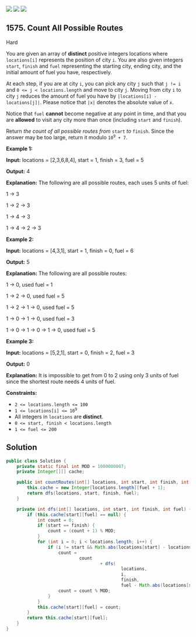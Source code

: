 [![](https://img.shields.io/github/stars/javadev/LeetCode-in-Java?label=Stars&style=flat-square)](https://github.com/javadev/LeetCode-in-Java)
[![](https://img.shields.io/github/forks/javadev/LeetCode-in-Java?label=Fork%20me%20on%20GitHub%20&style=flat-square)](https://github.com/javadev/LeetCode-in-Java/fork)
[![](https://img.shields.io/badge/-LeetCode%20in%20Kotlin-blue?style=flat-square)](https://github.com/javadev/LeetCode-in-Kotlin)

## 1575\. Count All Possible Routes

Hard

You are given an array of **distinct** positive integers locations where `locations[i]` represents the position of city `i`. You are also given integers `start`, `finish` and `fuel` representing the starting city, ending city, and the initial amount of fuel you have, respectively.

At each step, if you are at city `i`, you can pick any city `j` such that `j != i` and `0 <= j < locations.length` and move to city `j`. Moving from city `i` to city `j` reduces the amount of fuel you have by `|locations[i] - locations[j]|`. Please notice that `|x|` denotes the absolute value of `x`.

Notice that `fuel` **cannot** become negative at any point in time, and that you are **allowed** to visit any city more than once (including `start` and `finish`).

Return _the count of all possible routes from_ `start` _to_ `finish`. Since the answer may be too large, return it modulo <code>10<sup>9</sup> + 7</code>.

**Example 1:**

**Input:** locations = [2,3,6,8,4], start = 1, finish = 3, fuel = 5

**Output:** 4

**Explanation:** The following are all possible routes, each uses 5 units of fuel:

1 -> 3

1 -> 2 -> 3

1 -> 4 -> 3

1 -> 4 -> 2 -> 3

**Example 2:**

**Input:** locations = [4,3,1], start = 1, finish = 0, fuel = 6

**Output:** 5

**Explanation:** The following are all possible routes:

1 -> 0, used fuel = 1

1 -> 2 -> 0, used fuel = 5

1 -> 2 -> 1 -> 0, used fuel = 5

1 -> 0 -> 1 -> 0, used fuel = 3

1 -> 0 -> 1 -> 0 -> 1 -> 0, used fuel = 5

**Example 3:**

**Input:** locations = [5,2,1], start = 0, finish = 2, fuel = 3

**Output:** 0

**Explanation:** It is impossible to get from 0 to 2 using only 3 units of fuel since the shortest route needs 4 units of fuel.

**Constraints:**

*   `2 <= locations.length <= 100`
*   <code>1 <= locations[i] <= 10<sup>9</sup></code>
*   All integers in `locations` are **distinct**.
*   `0 <= start, finish < locations.length`
*   `1 <= fuel <= 200`

## Solution

```java
public class Solution {
    private static final int MOD = 1000000007;
    private Integer[][] cache;

    public int countRoutes(int[] locations, int start, int finish, int fuel) {
        this.cache = new Integer[locations.length][fuel + 1];
        return dfs(locations, start, finish, fuel);
    }

    private int dfs(int[] locations, int start, int finish, int fuel) {
        if (this.cache[start][fuel] == null) {
            int count = 0;
            if (start == finish) {
                count = (count + 1) % MOD;
            }
            for (int i = 0; i < locations.length; i++) {
                if (i != start && Math.abs(locations[start] - locations[i]) <= fuel) {
                    count =
                            count
                                    + dfs(
                                            locations,
                                            i,
                                            finish,
                                            fuel - Math.abs(locations[start] - locations[i]));
                    count = count % MOD;
                }
            }
            this.cache[start][fuel] = count;
        }
        return this.cache[start][fuel];
    }
}
```